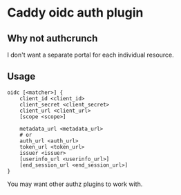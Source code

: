 # Caddy oidc auth plugin

## Why not authcrunch

I don't want a separate portal for each individual resource.

## Usage

```Caddyfile
oidc [<matcher>] {
    client_id <client_id>
    client_secret <client_secret>
    client_url <client_url>
    [scope <scope>]

    metadata_url <metadata_url>
    # or
    auth_url <auth_url>
    token_url <token_url>
    issuer <issuer>
    [userinfo_url <userinfo_url>]
    [end_session_url <end_session_url>]
}
```

You may want other authz plugins to work with.
